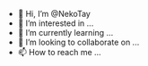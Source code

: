 - 👋 Hi, I’m @NekoTay
- 👀 I’m interested in ...
- 🌱 I’m currently learning ...
- 💞️ I’m looking to collaborate on ...
- 📫 How to reach me ...

<!---
NekoTay/NekoTay is a ✨ special ✨ repository because its `README.md` (this file) appears on your GitHub profile.
You can click the Preview link to take a look at your changes.
--->
